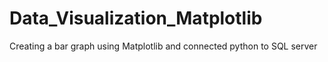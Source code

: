 # Data_Visualization_Matplotlib
Creating a bar graph using Matplotlib and connected python to SQL server
